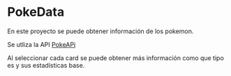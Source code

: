 # PokeData

En este proyecto se puede obtener información de los pokemon.

Se utliza la API [PokeAPi](https://pokeapi.co/)

Al seleccionar cada card se puede obtener más información como que tipo es y sus estadísticas base.
